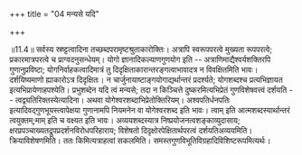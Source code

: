 +++
title = "04 मन्यसे यदि"

+++
  
  
॥11.4॥ सर्वस्य स्रष्ट्टत्वादिना तच्छब्दपरामृष्टश्रुताकारोक्तिः। अत्रापि
स्वरूपपरत्वे मुख्यता रूपपरत्वे; प्रकारमात्रपरत्वे च
प्राग्वदनुसन्धेयम्। योगो ज्ञानादिकल्याणगुणयोग इति --
अत्राणिमाद्यैश्वर्यशक्तिरपि गुणानुप्रविष्टा; योगनिर्वाहकत्वादिमात्रं तु
दिदृक्षिताकारान्तरङ्गत्वाभावादत्र न विवक्षितमिति भावः। दर्शयिष्यमाणो
ह्याकारोऽत्र दिदृक्षितः। न चार्जुनायाष्टाङ्गयोगाद्यर्थान्तरं
प्रदर्श्यते; योगशब्दश्च प्रत्यभिज्ञायत इत्यभिप्रायेणाहपश्येति।
प्रभुशब्देन यदि त्वं मन्यसे; तदा न किञ्चित्ते दुष्करमित्यभिप्रेतं
गुणविशेषवत्त्वं दर्शयति -- त्वद्व्यतिरिक्तस्येत्यादिना। अथवा
योगेश्वरशब्दाभिप्रेतोक्तिरियम्। अश्वपतिर्धनपतिः
इत्यादिवद्गुणभूयस्त्वापेक्षया गुणानामपि नियमनेन वा योगेश्वरशब्द इति
भावः। त्वाम् इति आत्मशब्दस्यार्थान्तरं त्वयुक्तम्;माम् इति च वक्ष्यत इति
भावः। अव्ययशब्दस्यात्र निष्प्रयोजनत्वशङ्काव्युदासाय;
क्षरप्रपञ्चाख्यतद्रूपप्रदर्शनविरोधपरिहाराय; विशेषतो
दिदृक्षोरपेक्षितार्थपरत्वं दर्शयतिअव्ययमिति। क्रियाविशेषणमिति। ततः
किमित्यत्राहत्वां सकलमिति। समस्तगुणविभूतिविग्रहादिविशिष्टरूपमित्यर्थः।  
  
